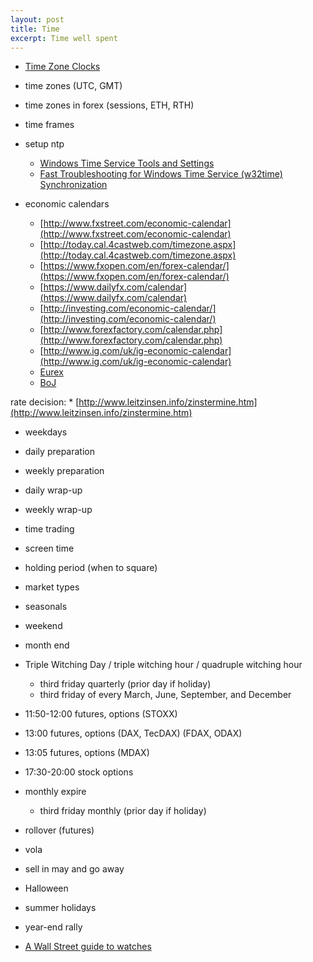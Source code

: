 ```yaml
---
layout: post
title: Time
excerpt: Time well spent
---
```


* [Time Zone Clocks](/world-clocks.html)

* time zones (UTC, GMT)
* time zones in forex (sessions, ETH, RTH)
* time frames
* setup ntp

	* [Windows Time Service Tools and Settings](https://technet.microsoft.com/en-us/library/cc773263.aspx)
	* [Fast Troubleshooting for Windows Time Service (w32time) Synchronization](https://www.meinbergglobal.com/english/info/ntp-w32time.htm)

	
	
* economic calendars
	* [http://www.fxstreet.com/economic-calendar](http://www.fxstreet.com/economic-calendar)
	* [http://today.cal.4castweb.com/timezone.aspx](http://today.cal.4castweb.com/timezone.aspx)
	* [https://www.fxopen.com/en/forex-calendar/](https://www.fxopen.com/en/forex-calendar/)
	* [https://www.dailyfx.com/calendar](https://www.dailyfx.com/calendar)
	* [http://investing.com/economic-calendar/](http://investing.com/economic-calendar/)
	* [http://www.forexfactory.com/calendar.php](http://www.forexfactory.com/calendar.php)
	* [http://www.ig.com/uk/ig-economic-calendar](http://www.ig.com/uk/ig-economic-calendar)
	* [Eurex](http://www.eurexchange.com/exchange-en/trading/trading-calendar)
	* [BoJ](http://www.boj.or.jp/en/announcements/calendar/index.htm/)
	
	
rate decision:
	* [http://www.leitzinsen.info/zinstermine.htm](http://www.leitzinsen.info/zinstermine.htm)
	


* weekdays
	
* daily preparation
* weekly preparation

* daily wrap-up
* weekly wrap-up

* time trading
* screen time
* holding period (when to square)

* market types
* seasonals

* weekend
* month end

* Triple Witching Day / triple witching hour / quadruple witching hour
	* third friday quarterly (prior day if holiday)
	* third friday of every March, June, September, and December

* 11:50-12:00 futures, options (STOXX)
* 13:00 futures, options (DAX, TecDAX) (FDAX, ODAX)
* 13:05 futures, options (MDAX)
* 17:30-20:00 stock options

* monthly expire
	* third friday monthly (prior day if holiday)

* rollover (futures)

* vola

* sell in may and go away
* Halloween
* summer holidays
* year-end rally

* [A Wall Street guide to watches](http://www.businessinsider.com/a-wall-street-guide-to-watches-2015-8)
